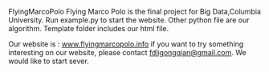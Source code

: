 FlyingMarcoPolo 
Flying Marco Polo is the final project for Big Data,Columbia University.
Run example.py to start the website.
Other python file are our algorithm.
Template folder includes our html file.

Our website is :
www.flyingmarcopolo.info
if you want to try something interesting on our website, please contact fdligongqian@gmail.com. We would like to start sever.
